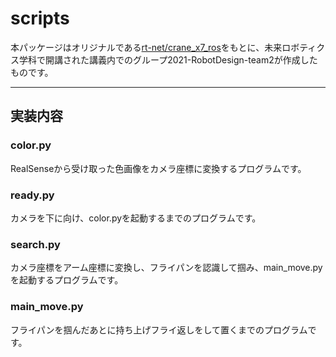 # scripts
本パッケージはオリジナルである[rt-net/crane_x7_ros](https://github.com/rt-net/crane_x7_ros)をもとに、未来ロボティクス学科で開講された講義内でのグループ2021-RobotDesign-team2が作成したものです。

---
## 実装内容

### color.py  

RealSenseから受け取った色画像をカメラ座標に変換するプログラムです。  

### ready.py  

カメラを下に向け、color.pyを起動するまでのプログラムです。

### search.py  

カメラ座標をアーム座標に変換し、フライパンを認識して掴み、main_move.pyを起動するプログラムです。  

### main_move.py

フライパンを掴んだあとに持ち上げフライ返しをして置くまでのプログラムです。  
